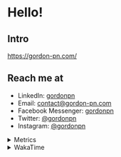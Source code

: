 # Hello!

## Intro

<https://gordon-pn.com/>

## Reach me at

- LinkedIn: [gordonpn](https://www.linkedin.com/in/gordonpn/)
- Email: [contact@gordon-pn.com](mailto:contact@gordon-pn.com)
- Facebook Messenger: [gordonpn](https://www.messenger.com/t/Gordonpn)
- Twitter: [@gordonpn](https://twitter.com/Gordonpn)
- Instagram: [@gordonpn](https://www.instagram.com/gordonpn/)

<details>
  <summary>Metrics</summary>

  <img align="center" src="https://github.com/gordonpn/gordonpn/blob/master/github-metrics.svg" alt="GitHub Metrics">

</details>

<details>
  <summary>WakaTime</summary>

  <!--START_SECTION:waka-->
📊 **This Week I Spent My Time On** 

```text
💬 Programming Languages: 
Other                    24 hrs 26 mins      ████████████████████████░   97.62 % 
Java                     13 mins             ░░░░░░░░░░░░░░░░░░░░░░░░░   00.92 % 
XML                      5 mins              ░░░░░░░░░░░░░░░░░░░░░░░░░   00.38 % 
HTML                     4 mins              ░░░░░░░░░░░░░░░░░░░░░░░░░   00.28 % 
INI                      3 mins              ░░░░░░░░░░░░░░░░░░░░░░░░░   00.25 % 

🔥 Editors: 
Chrome                   12 hrs 58 mins      █████████████░░░░░░░░░░░░   51.83 % 
Slack                    5 hrs 23 mins       █████░░░░░░░░░░░░░░░░░░░░   21.55 % 
Messages                 1 hr 50 mins        ██░░░░░░░░░░░░░░░░░░░░░░░   07.38 % 
iTerm2                   1 hr 25 mins        █░░░░░░░░░░░░░░░░░░░░░░░░   05.70 % 
Firefox                  1 hr 7 mins         █░░░░░░░░░░░░░░░░░░░░░░░░   04.48 % 
```


 Last Updated on 29/10/2025 10:28:09 UTC
<!--END_SECTION:waka-->
</details>
